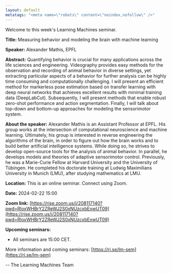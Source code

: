 ```yaml
---
layout: default
metatags: "<meta name=\"robots\" content=\"noindex,nofollow\" />"
---
```

Welcome to this week's Learning Machines seminar.

**Title:** Measuring behavior and modeling the brain with machine learning

**Speaker:** Alexander Mathis, EPFL

**Abstract:** Quantifying behavior is crucial for many applications across the life sciences and engineering. Videography provides easy methods for the observation and recording of animal behavior in diverse settings, yet extracting particular aspects of a behavior for further analysis can be highly time consuming and computationally challenging. I will present an efficient method for markerless pose estimation based on transfer learning with deep neural networks that achieves excellent results with minimal training data (DeepLabCut). Subsequently, I will present methods that enable robust zero-shot performance and action segmentation. Finally, I will talk about top-down and bottom-up approaches for modeling the sensorimotor system.

**About the speaker:** Alexander Mathis is an Assistant Professor at EPFL. His group works at the intersection of computational neuroscience and machine learning. Ultimately, his group is interested in reverse engineering the algorithms of the brain, in order to figure out how the brain works and to build better artificial intelligence systems. While doing so, he strives to develop open-source tools for the analysis of animal behavior. In parallel, he develops models and theories of adaptive sensorimotor control. Previously, he was a Marie-Curie Fellow at Harvard University and the University of Tübingen. He completed his doctorate training at Ludwig Maximilians University in Munich (LMU), after studying mathematics at LMU.

**Location:** This is an online seminar. Connect using Zoom.

**Date:** 2024-02-22 15:00

**Zoom link:** [https://rise.zoom.us/j/208117140?pwd=RloxWHBrY2ZReWJ2S0xNUzcxbExwUT09](https://rise.zoom.us/j/208117140?pwd=RloxWHBrY2ZReWJ2S0xNUzcxbExwUT09)

**Upcoming seminars:**

* All seminars are 15:00 CET.

More information and coming seminars: [https://ri.se/lm-sem](https://ri.se/lm-sem)

-- The Learning Machines Team

